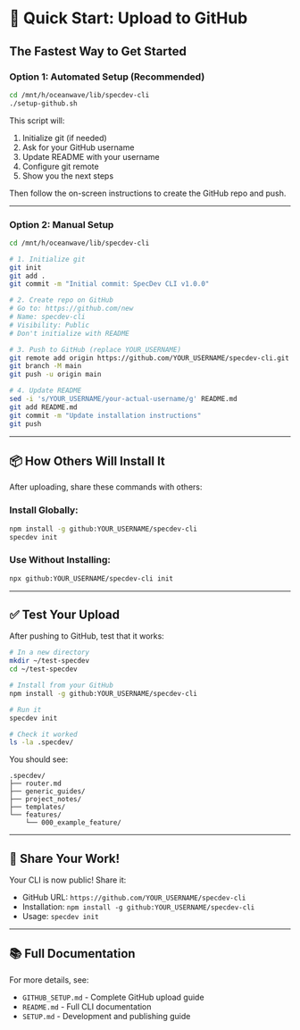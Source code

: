 # 🚀 Quick Start: Upload to GitHub

## The Fastest Way to Get Started

### Option 1: Automated Setup (Recommended)

```bash
cd /mnt/h/oceanwave/lib/specdev-cli
./setup-github.sh
```

This script will:
1. Initialize git (if needed)
2. Ask for your GitHub username
3. Update README with your username
4. Configure git remote
5. Show you the next steps

Then follow the on-screen instructions to create the GitHub repo and push.

---

### Option 2: Manual Setup

```bash
cd /mnt/h/oceanwave/lib/specdev-cli

# 1. Initialize git
git init
git add .
git commit -m "Initial commit: SpecDev CLI v1.0.0"

# 2. Create repo on GitHub
# Go to: https://github.com/new
# Name: specdev-cli
# Visibility: Public
# Don't initialize with README

# 3. Push to GitHub (replace YOUR_USERNAME)
git remote add origin https://github.com/YOUR_USERNAME/specdev-cli.git
git branch -M main
git push -u origin main

# 4. Update README
sed -i 's/YOUR_USERNAME/your-actual-username/g' README.md
git add README.md
git commit -m "Update installation instructions"
git push
```

---

## 📦 How Others Will Install It

After uploading, share these commands with others:

### Install Globally:
```bash
npm install -g github:YOUR_USERNAME/specdev-cli
specdev init
```

### Use Without Installing:
```bash
npx github:YOUR_USERNAME/specdev-cli init
```

---

## ✅ Test Your Upload

After pushing to GitHub, test that it works:

```bash
# In a new directory
mkdir ~/test-specdev
cd ~/test-specdev

# Install from your GitHub
npm install -g github:YOUR_USERNAME/specdev-cli

# Run it
specdev init

# Check it worked
ls -la .specdev/
```

You should see:
```
.specdev/
├── router.md
├── generic_guides/
├── project_notes/
├── templates/
└── features/
    └── 000_example_feature/
```

---

## 🎉 Share Your Work!

Your CLI is now public! Share it:
- GitHub URL: `https://github.com/YOUR_USERNAME/specdev-cli`
- Installation: `npm install -g github:YOUR_USERNAME/specdev-cli`
- Usage: `specdev init`

---

## 📚 Full Documentation

For more details, see:
- `GITHUB_SETUP.md` - Complete GitHub upload guide
- `README.md` - Full CLI documentation
- `SETUP.md` - Development and publishing guide
